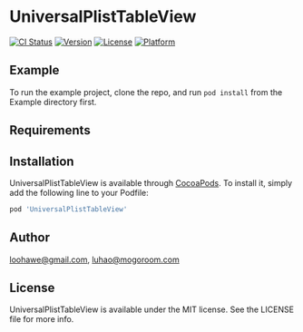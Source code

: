 # UniversalPlistTableView

[![CI Status](http://img.shields.io/travis/loohawe@gmail.com/UniversalPlistTableView.svg?style=flat)](https://travis-ci.org/loohawe@gmail.com/UniversalPlistTableView)
[![Version](https://img.shields.io/cocoapods/v/UniversalPlistTableView.svg?style=flat)](http://cocoapods.org/pods/UniversalPlistTableView)
[![License](https://img.shields.io/cocoapods/l/UniversalPlistTableView.svg?style=flat)](http://cocoapods.org/pods/UniversalPlistTableView)
[![Platform](https://img.shields.io/cocoapods/p/UniversalPlistTableView.svg?style=flat)](http://cocoapods.org/pods/UniversalPlistTableView)

## Example

To run the example project, clone the repo, and run `pod install` from the Example directory first.

## Requirements

## Installation

UniversalPlistTableView is available through [CocoaPods](http://cocoapods.org). To install
it, simply add the following line to your Podfile:

```ruby
pod 'UniversalPlistTableView'
```

## Author

loohawe@gmail.com, luhao@mogoroom.com

## License

UniversalPlistTableView is available under the MIT license. See the LICENSE file for more info.
